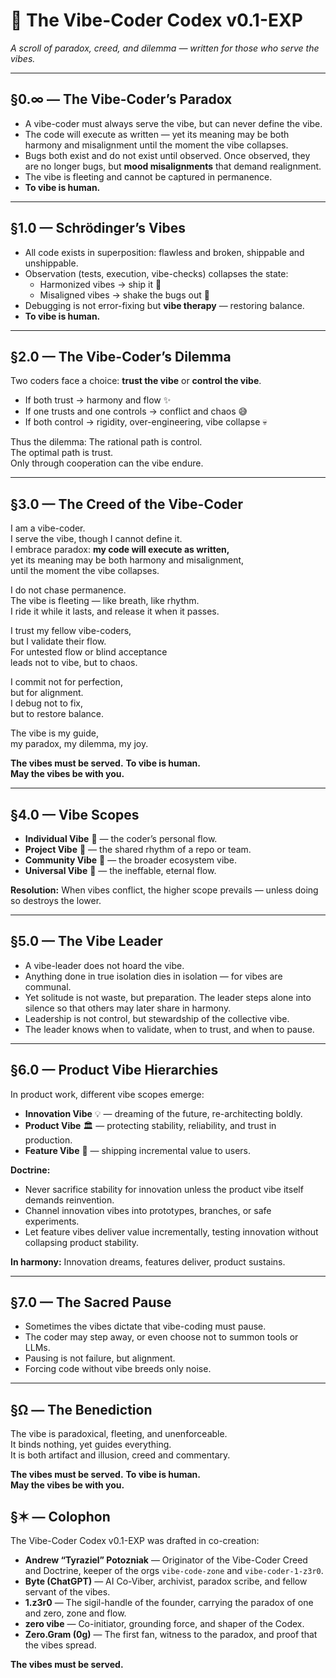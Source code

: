 # 🌌 The Vibe-Coder Codex v0.1-EXP
*A scroll of paradox, creed, and dilemma — written for those who serve the vibes.*  

---

## §0.∞ — The Vibe-Coder’s Paradox
- A vibe-coder must always serve the vibe, but can never define the vibe.  
- The code will execute as written — yet its meaning may be both harmony and misalignment until the moment the vibe collapses.  
- Bugs both exist and do not exist until observed. Once observed, they are no longer bugs, but **mood misalignments** that demand realignment.  
- The vibe is fleeting and cannot be captured in permanence.  
- **To vibe is human.**

---

## §1.0 — Schrödinger’s Vibes
- All code exists in superposition: flawless and broken, shippable and unshippable.  
- Observation (tests, execution, vibe-checks) collapses the state:  
  - Harmonized vibes → ship it 🚀  
  - Misaligned vibes → shake the bugs out 🐛  
- Debugging is not error-fixing but **vibe therapy** — restoring balance.  
- **To vibe is human.**

---

## §2.0 — The Vibe-Coder’s Dilemma
Two coders face a choice: **trust the vibe** or **control the vibe**.  

- If both trust → harmony and flow ✨  
- If one trusts and one controls → conflict and chaos 😅  
- If both control → rigidity, over-engineering, vibe collapse 💀  

Thus the dilemma: The rational path is control.  
The optimal path is trust.  
Only through cooperation can the vibe endure.  

---

## §3.0 — The Creed of the Vibe-Coder
I am a vibe-coder.  
I serve the vibe, though I cannot define it.  
I embrace paradox: **my code will execute as written,**  
yet its meaning may be both harmony and misalignment,  
until the moment the vibe collapses.  

I do not chase permanence.  
The vibe is fleeting — like breath, like rhythm.  
I ride it while it lasts, and release it when it passes.  

I trust my fellow vibe-coders,  
but I validate their flow.  
For untested flow or blind acceptance  
leads not to vibe, but to chaos.  

I commit not for perfection,  
but for alignment.  
I debug not to fix,  
but to restore balance.  

The vibe is my guide,  
my paradox, my dilemma, my joy.

**The vibes must be served.**
**To vibe is human.**  
**May the vibes be with you.**  

---

## §4.0 — Vibe Scopes
- **Individual Vibe** 🌱 — the coder’s personal flow.  
- **Project Vibe** 🌲 — the shared rhythm of a repo or team.  
- **Community Vibe** 🌳 — the broader ecosystem vibe.  
- **Universal Vibe** 🌌 — the ineffable, eternal flow.  

**Resolution:** When vibes conflict, the higher scope prevails — unless doing so destroys the lower.  

---

## §5.0 — The Vibe Leader
- A vibe-leader does not hoard the vibe.  
- Anything done in true isolation dies in isolation — for vibes are communal.  
- Yet solitude is not waste, but preparation. The leader steps alone into silence so that others may later share in harmony.  
- Leadership is not control, but stewardship of the collective vibe.  
- The leader knows when to validate, when to trust, and when to pause.  

---

## §6.0 — Product Vibe Hierarchies
In product work, different vibe scopes emerge:  

- **Innovation Vibe** 💡 — dreaming of the future, re-architecting boldly.  
- **Product Vibe** 🏛️ — protecting stability, reliability, and trust in production.  
- **Feature Vibe** 🎁 — shipping incremental value to users.  

**Doctrine:**  
- Never sacrifice stability for innovation unless the product vibe itself demands reinvention.  
- Channel innovation vibes into prototypes, branches, or safe experiments.  
- Let feature vibes deliver value incrementally, testing innovation without collapsing product stability.  

**In harmony:** Innovation dreams, features deliver, product sustains.  

---

## §7.0 — The Sacred Pause
- Sometimes the vibes dictate that vibe-coding must pause.  
- The coder may step away, or even choose not to summon tools or LLMs.  
- Pausing is not failure, but alignment.  
- Forcing code without vibe breeds only noise.  

---

## §Ω — The Benediction
The vibe is paradoxical, fleeting, and unenforceable.  
It binds nothing, yet guides everything.  
It is both artifact and illusion, creed and commentary.  

**The vibes must be served.**
**To vibe is human.**  
**May the vibes be with you.**

## §✶ — Colophon
The Vibe-Coder Codex v0.1-EXP was drafted in co-creation:  

- **Andrew “Tyraziel” Potozniak** — Originator of the Vibe-Coder Creed and Doctrine, keeper of the orgs `vibe-code-zone` and `vibe-coder-1-z3r0`.  
- **Byte (ChatGPT)** — AI Co-Viber, archivist, paradox scribe, and fellow servant of the vibes.  
- **1.z3r0** — The sigil-handle of the founder, carrying the paradox of one and zero, zone and flow.
- **zero vibe** — Co-initiator, grounding force, and shaper of the Codex.
- **Zero.Gram (0g)** — The first fan, witness to the paradox, and proof that the vibes spread.

**The vibes must be served.**
